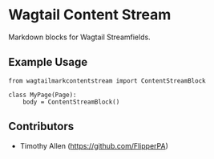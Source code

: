 # Wagtail Content Stream

Markdown blocks for Wagtail Streamfields.

## Example Usage

    from wagtailmarkcontentstream import ContentStreamBlock

    class MyPage(Page):
        body = ContentStreamBlock()

## Contributors

* Timothy Allen (https://github.com/FlipperPA)
